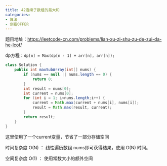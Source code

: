 ```yaml
---
title: 42连续子数组的最大和
categories:
- 算法 
- 剑指OFFER
---
```


题目地址：https://leetcode-cn.com/problems/lian-xu-zi-shu-zu-de-zui-da-he-lcof/

dp方程：`dp[n] = Max(dp[n - 1] + arr[n], arr[n]);`

```java
class Solution {
    public int maxSubArray(int[] nums) {
        if (nums == null || nums.length == 0) {
            return 0;
        }
        int result = nums[0];
        int current = nums[0];
        for (int i = 1; i<nums.length;i++) {
            current = Math.max(current + nums[i], nums[i]);
            result = Math.max(result, current);
        }
        return result;
    }
}
```

这里使用了一个current变量，节省了一部分存储空间

时间复杂度 O(N) ： 线性遍历数组 nums即可获得结果，使用 O(N) 时间。

空间复杂度 O(1) ： 使用常数大小的额外空间
